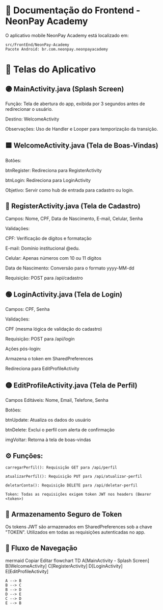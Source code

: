 # 📱 Documentação do Frontend - NeonPay Academy
O aplicativo mobile NeonPay Academy está localizado em:
```
src/FrontEnd/NeonPay-Academy
Pacote Android: br.com.neonpay.neonpayacademy
```
# 📄 Telas do Aplicativo
## 🟣 MainActivity.java (Splash Screen)

Função: Tela de abertura do app, exibida por 3 segundos antes de redirecionar o usuário.

Destino: WelcomeActivity

Observações: Uso de Handler e Looper para temporização da transição.

## 🟦 WelcomeActivity.java (Tela de Boas-Vindas)
Botões:

btnRegister: Redireciona para RegisterActivity

btnLogin: Redireciona para LoginActivity

Objetivo: Servir como hub de entrada para cadastro ou login.

## 🔵 RegisterActivity.java (Tela de Cadastro)
Campos: Nome, CPF, Data de Nascimento, E-mail, Celular, Senha

Validações:

CPF: Verificação de dígitos e formatação

E-mail: Domínio institucional @edu.

Celular: Apenas números com 10 ou 11 dígitos

Data de Nascimento: Conversão para o formato yyyy-MM-dd

Requisição: POST para /api/cadastro

## 🟢 LoginActivity.java (Tela de Login)
Campos: CPF, Senha

Validações:

CPF (mesma lógica de validação do cadastro)

Requisição: POST para /api/login

Ações pós-login:

Armazena o token em SharedPreferences

Redireciona para EditProfileActivity

## 🟡 EditProfileActivity.java (Tela de Perfil)
Campos Editáveis: Nome, Email, Telefone, Senha

Botões:

btnUpdate: Atualiza os dados do usuário

btnDelete: Exclui o perfil com alerta de confirmação

imgVoltar: Retorna à tela de boas-vindas

## ⚙️ Funções:
```
carregarPerfil(): Requisição GET para /api/perfil

atualizarPerfil(): Requisição PUT para /api/atualizar-perfil

deletarConta(): Requisição DELETE para /api/deletar-perfil

Token: Todas as requisições exigem token JWT nos headers (Bearer <token>)
```
## 🔐 Armazenamento Seguro de Token
Os tokens JWT são armazenados em SharedPreferences sob a chave "TOKEN".
Utilizados em todas as requisições autenticadas no app.

## 🔁 Fluxo de Navegação
mermaid
Copiar
Editar
flowchart TD
    A[MainActivity - Splash Screen]
    B[WelcomeActivity]
    C[RegisterActivity]
    D[LoginActivity]
    E[EditProfileActivity]

    A --> B
    B --> C
    B --> D
    D --> E
    C --> D
    E --> B

